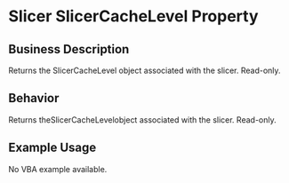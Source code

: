 # Slicer SlicerCacheLevel Property

## Business Description
Returns the SlicerCacheLevel object associated with the slicer. Read-only.

## Behavior
Returns theSlicerCacheLevelobject associated with the slicer. Read-only.

## Example Usage
No VBA example available.